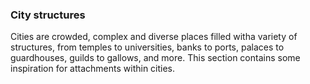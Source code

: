 ### City structures

Cities are crowded, complex and diverse places filled witha variety of structures, from temples to universities, banks to ports, palaces to guardhouses, guilds to gallows, and more.  This section contains some inspiration for attachments within cities.